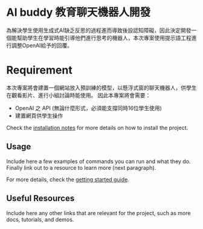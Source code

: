 # AI buddy 教育聊天機器人開發

為解決學生使用生成式AI缺乏反思的過程進而導致後設認知障礙，因此決定開發一個能幫助學生在學習時能引導他們進行思考的機器人，本次專案使用提示語工程進行調整OpenAI給予的回覆。

# Requirement

本次專案將會建置一個網站放入預訓練的模型，以懸浮式窗的聊天機器人，供學生在觀看影片、進行小組討論時能使用。
因此本專案將會需要：

- OpenAI 之 API (無論什麼形式，必須能支撐同時16位學生使用)
- 建置網頁供學生操作

Check the [installation notes]() for more details on how to install the project.

## Usage

Include here a few examples of commands you can run and what they do. Finally link out to a resource to learn more (next paragraph).

For more details, check the [getting started guide]().

## Useful Resources

Include here any other links that are relevant for the project, such as more docs, tutorials, and demos.